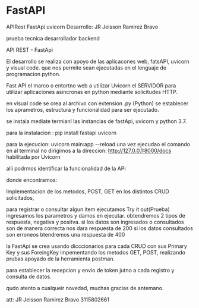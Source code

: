 # FastAPI
APIRest FastApi  uvicorn 
Desarrollo: JR Jeisson Ramirez Bravo

prueba tecnica desarrollador backend 

API REST - FastApi 

El desarrollo se realiza con apoyo de  las aplicacones web, fatsAPI, uvicorn y visual code.
que nos permite sean ejecutadas en el lenguaje de programacion python.

Fast API el  marco o entortno web a utilizar 
Uvicorn el  SERVIDOR para utilizar aplicaciones asincronas en python mediante solicitudes HTTP.

en visual code se crea al archivo con extension .py (Python) se establecer los aprametros, estructura y funcionalidad para ser ejecutado.

se instala mediate termianl las  instancias de  fastApi, uvicorn y python 3.7.

para la instalacion :
pip install fastapi uvicorn

para la ejecucion:
uvicorn main:app --reload
  una vez ejecudao el comando en al terminal no dirigimos a la  direccion: 
http://127.0.0.1:8000/docs
habilitada por Uvicorn

alli podrmos identificar la funcionalidad de la APi

donde encontramos:

Implementacion de  los metodos, POST, GET en los distintos CRUD solicitados,  

para registrar o consultar algun item ejecutamos  Try it out(Prueba)
ingresamos los parametros y damos en ejecutar.
obtendremos  2  tipos de respuesta, negativa  y positva. 
si los datos son ingresados o consultados son de manera correcta  nos dara respuesta de 200 
si los datos consultados son erroneos btendremos  una respuesta de  400 

la FastApi se crea usando dicccionarios para cada CRUD con sus Primary Key y sus ForeingKey 
 impementando los metodos GET, POST, realizando prubas apoyado de la herramienta postman.

para establecer la recepcion y envio de token jutno a cada registro y consulta de datos.



qudo atento a cualqueir novedad,
muchas gracias de antemano.

att: 
JR Jeisson Ramirez Bravo 
3115802661



